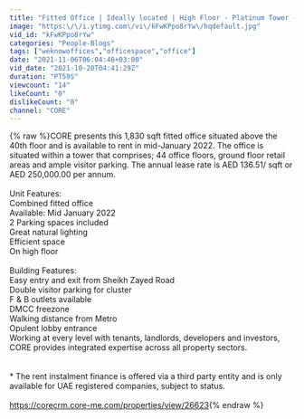 ```yaml
---
title: "Fitted Office | Ideally located | High Floor - Platinum Tower - CO-R-26623"
image: "https:\/\/i.ytimg.com\/vi\/kFwKPpo8rYw\/hqdefault.jpg"
vid_id: "kFwKPpo8rYw"
categories: "People-Blogs"
tags: ["weknowoffices","officespace","office"]
date: "2021-11-06T06:04:46+03:00"
vid_date: "2021-10-20T04:41:29Z"
duration: "PT59S"
viewcount: "14"
likeCount: "0"
dislikeCount: "0"
channel: "CORE"
---
```

{% raw %}CORE presents this 1,830 sqft fitted office situated above the 40th floor and is available to rent in mid-January 2022. The office is situated within a tower that comprises; 44 office floors, ground floor retail areas and ample visitor parking. The annual lease rate is AED 136.51/ sqft or AED 250,000.00 per annum.<br /><br />Unit Features:<br />Combined fitted office<br />Available: Mid January 2022<br />2 Parking spaces included<br />Great natural lighting<br />Efficient space<br />On high floor<br /><br />Building Features:<br />Easy entry and exit from Sheikh Zayed Road<br />Double visitor parking for cluster<br />F &amp; B outlets available<br />DMCC freezone<br />Walking distance from Metro<br />Opulent lobby entrance<br />Working at every level with tenants, landlords, developers and investors, CORE provides integrated expertise across all property sectors.<br /><br /><br />* The rent instalment finance is offered via a third party entity and is only available for UAE registered companies, subject to status.<br /><br /><a rel="nofollow" target="blank" href="https://corecrm.core-me.com/properties/view/26623">https://corecrm.core-me.com/properties/view/26623</a>{% endraw %}
